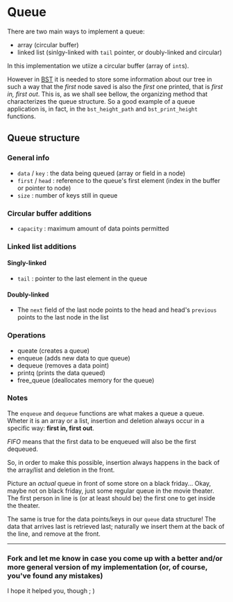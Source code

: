 # Queue

There are two main ways to implement a queue:
* array (circular buffer)
* linked list (sinlgy-linked with `tail` pointer, or doubly-linked and circular)

In this implementation we utiize a circular buffer (array of `int`s).

However in [BST](/data-structures/binary-search-tree) it is needed to store some information about our tree in such a way that the *first* node saved is also the *first* one printed, that is *first in, first out*. This is, as we shall see bellow, the organizing method that characterizes the queue structure. So a good example of a queue application is, in fact, in the `bst_height_path` and `bst_print_height` functions.


## Queue structure

### General info

* `data` / `key` : the data being queued (array or field in a node)
* `first` / `head` : reference to the queue's first element (index in the buffer or pointer to node)
* `size` : number of keys still in queue

### Circular buffer additions
* `capacity` : maximum amount of data points permitted

### Linked list additions

#### Singly-linked
* `tail` : pointer to the last element in the queue

#### Doubly-linked
* The `next` field of the last node points to the head and head's `previous` points to the last node in the list


### Operations
* queate (creates a queue)
* enqueue (adds new data to que queue)
* dequeue (removes a data point)
* printq (prints the data queued)
* free_queue (deallocates memory for the queue)

### Notes
The `enqueue` and `dequeue` functions are what makes a queue a queue. Wheter it is an array or a list, insertion and deletion always occur in a specific way: **first in, first out**. 

*FIFO* means that the first data to be enqueued will also be the first dequeued.

So, in order to make this possible, insertion always happens in the back of the array/list and deletion in the front.

Picture an *actual* queue in front of some store on a black friday... Okay, maybe not on black friday, just some regular queue in the movie theater. The first person in line is (or at least should be) the first one to get inside the theater.

The same is true for the data points/keys in our `queue` data structure! The data that arrives last is retrieved last; naturally we insert them at the back of the line, and remove at the front.

---

### Fork and let me know in case you come up with a better and/or more general version of my implementation (or, of course, you've found any mistakes)

 I hope it helped you, though ; )
